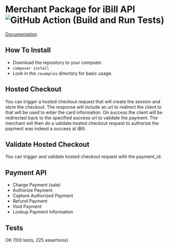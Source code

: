 # Merchant Package for iBill API  ![GitHub Action (Build and Run Tests)](https://github.com/yomalilabs/ibill-merchant/actions/workflows/build-and-tests.yml/badge.svg?branch=develop)

[Documentation](https://ibill.readme.io/docs)

## How To Install
 - Download the repository to your computer.
 - `composer install`
 - Look in the `/examples` directory for basic usage.

## Hosted Checkout
You can trigger a hosted checkout request that will create the session and store the checkout.
The response will include an url to redirect the client to that will be used to enter the card information.
On success the client will be redirected back to the specified success url to validate the payment.
The merchant will then do a validate hosted checkout request to authorize the payment was indeed a success at iBill.

## Validate Hosted Checkout
You can trigger and validate hosted checkout request with the payment_id.

## Payment API
 - Charge Payment (sale)
 - Authorize Payment
 - Capture Authorized Payment
 - Refund Payment
 - Void Payment
 - Lookup Payment Information

## Tests
OK (100 tests, 225 assertions)
